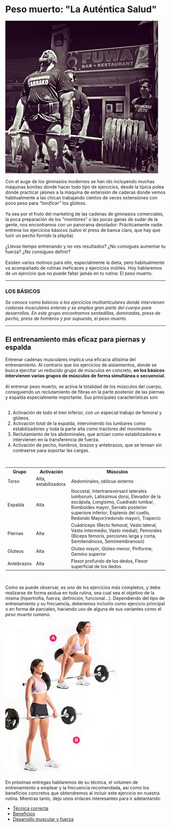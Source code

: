 <!DOCTYPE html>
<html lang="es-ES">
  <head>
    <title>Entrenamiento más eficaz: Peso muerto, la auténtica salud</title>
    <meta name="description" content="Para un entrenamiento más eficaz hay que trabajar duro los ejercicios básicos. El peso muerto es el ejercicio por excelencia, es la auténtica salud"/>
  </head>
  
<body>
<h1>Peso muerto: "La Auténtica Salud"</h1>

<img src="https://github.com/Rocachondo/Tarea-2/blob/master/Image/Tarrako.jpg" alt="Strongman Tarrako">

<p>Con el auge de los gimnasios modernos se han ido incluyendo muchas máquinas bonitas donde hacer todo tipo de ejercicios, desde la típica polea donde practicar jalones a la máquina de extensión de caderas donde vemos habitualmente a las chicas trabajando cientos de veces extensiones con poco peso para <i>"tonificar"</i> los glúteos.<br><br>
Ya sea por el fruto del marketing de las cadenas de gimnasios comerciales, la poca preparación de los "monitores" o las pocas ganas de sudar de la gente, nos encontramos con un panorama desolador: Prácticamente nadie entrena los ejercicios básicos (salvo el press de banca claro, que hay que lucir un pecho fornido la playita).<br><br>
¿Llevas tiempo entrenando y no ves resultados? ¿No consigues aumentar tu fuerza? ¿No consigues definir?<br><br>
Existen varios motivos para ello, especialmente la dieta, pero habitualmente va acompañado de rutinas ineficaces y ejercicios inútiles. Hoy hablaremos de un ejercicio que no puede faltar jamás en tu rutina: El peso muerto.</p>
<hr>


<h3>LOS BÁSICOS</h3>

<p><i>Se conoce como básicos a los ejercicios multiarticulares donde intervienen cadenas musculares enteras y se emplea gran parte del cuerpo para desarrollos. En este grupo encontramos sentadillas, dominadas, press de pecho, press de hombros y por supuesto, el peso muerto.</i></p>
<hr>

<h2>El entrenamiento más eficaz para piernas y espalda</h2>

<p>Entrenar cadenas musculares implica una eficacia altísima del entrenamiento. Al contrario que los ejercicios de aislamientos, donde se busca ejercitar un reducido grupo de músculos en concreto, <b>en los básicos intervienen varias grupos de músculos de forma simultánea o secuencial.</b><br><br>
Al entrenar peso muerto, se activa la totalidad de los músculos del cuerpo, consiguiendo un reclutamiento de fibras en la parte posterior de las piernas y espalda especialmente importante. Sus principales características son:<br><br>
  <ol>
    <li>Activación de todo el tren inferior, con un especial trabajo de femoral y glúteos.
    <li>Activación total de la espalda, interviniendo los lumbares como estabilizadores y toda la parte alta como tractores del movimiento.
    <li>Reclutamiento de los abdominales, que actúan como estabilizadores e intervienen en la transferencia de fuerza.
    <li>Activación de pecho, hombros, brazos y antebrazos, que se tensan sin contraerse para soportar las cargas.
  </ol>
<br>
<table style="width:100%">
  <tr>
    <th>Grupo</th>
    <th>Activación</th> 
    <th>Músculos</th>
  </tr>
  <tr>
    <td>Torso</td>
    <td>Alta, estabilizadora</td> 
    <td>Abdominales, oblicuo externo</td>
  </tr>
  <tr>
    <td>Espalda</td>
    <td>Alta</td> 
    <td>Iliocostal, Intertransversarii laterales lumborum, Latissimus dorsi, Elevador de la escápula, Longisimo, Cuadrado lumbar, Romboides mayor, Serrato posterior superiore inferior, Esplenio del cuello, Redondo Mayor(redondo mayor), Trapecio</td>
  </tr>
  <tr>
    <td>Piernas</td>
    <td>Alta</td> 
    <td>Cuádriceps (Recto femoral, Vasto lateral, Vasto intermedio, Vasto medial), Femorales (Biceps femoris, porciones larga y corta, Semitendinoso, Semimembranoso)</td>
  </tr>
  <tr>
    <td>Glúteos</td>
    <td>Alta</td> 
    <td>Glúteo mayor, Glúteo menor, Piriforme, Gemino superior</td>
  </tr>
  <tr>
    <td>Antebrazos</td>
    <td>Alta</td> 
    <td>Flexor profundo de los dedos, Flexor superficial de los dedos</td>
  </tr>
</table>
<br>
<p>Como se puede observar, es uno de los ejercicios más completos, y debe realizarse de forma asidua en toda rutina, sea cual sea el objetivo de la misma (hipertrofia, fuerza, definición, funcional...). Dependiendo del tipo de entrenamiento y su frecuencia, deberemos incluirlo como ejercicio principal o en forma de parciales, haciendo uso de alguna de sus variantes como el <i>peso muerto rumano.</i></p>

<img src="https://github.com/Rocachondo/Tarea-2/blob/master/Image/Chica2.jpg" alt="Chica haciendo peso muerto">

<p>En próximas entregas hablaremos de su técnica, el volumen de entrenamiento a emplear y la frecuencia recomendada, así como los beneficios concretos que obtendremos al incluir este ejercicio en nuestra rutina. Mientras tanto, dejo unos enlaces interesantes para ir adelantando:</p>

<ul>
  <li><a href="https://powerexplosive.com/tecnica-correcta-del-peso-muerto/">Técnica correcta</a></li>
  <li><a href="http://www.forma-sport.com/beneficios-del-peso-muerto/">Beneficios</a></li>
  <li><a href="https://www.cambiatufisico.com/masa-muscular-peso-muerto/">Desarrollo muscular y fuerza</a></li>
</ul>

</body>
</html>
